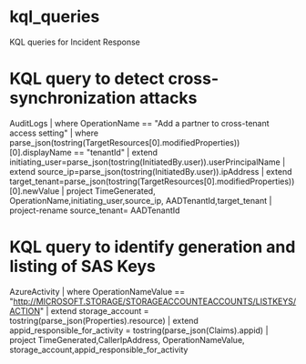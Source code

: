 # kql_queries
KQL queries for Incident Response


# KQL query to detect cross-synchronization attacks

AuditLogs
| where OperationName == "Add a partner to cross-tenant access setting" 
| where parse_json(tostring(TargetResources[0].modifiedProperties))[0].displayName == "tenantId"
| extend initiating_user=parse_json(tostring(InitiatedBy.user)).userPrincipalName
| extend source_ip=parse_json(tostring(InitiatedBy.user)).ipAddress
| extend target_tenant=parse_json(tostring(TargetResources[0].modifiedProperties))[0].newValue
| project TimeGenerated, OperationName,initiating_user,source_ip, AADTenantId,target_tenant
| project-rename source_tenant= AADTenantId

# KQL query to identify generation and listing of SAS Keys

AzureActivity 
| where OperationNameValue == "http://MICROSOFT.STORAGE/STORAGEACCOUNTEACCOUNTS/LISTKEYS/ACTION"
| extend storage_account = tostring(parse_json(Properties).resource)
| extend appid_responsible_for_activity = tostring(parse_json(Claims).appid)
| project TimeGenerated,CallerIpAddress, OperationNameValue, storage_account,appid_responsible_for_activity
